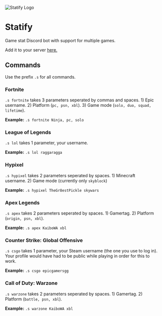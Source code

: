 ![Statify Logo](https://cdn.discordapp.com/avatars/723412441475580065/136cfc457808bcce37601b441650aeea.webp?size=128)
# Statify 
Game stat Discord bot with support for multiple games.

Add it to your server [here.](https://discord.com/oauth2/authorize?client_id=723412441475580065&scope=bot&permissions=265216)

## Commands
Use the prefix `.s` for all commands.

### Fortnite
`.s fortnite` takes 3 parameters seperated by commas and spaces. 1) Epic username. 2) Platform (`pc, psn, xbl`). 3) Game mode (`solo, duo, squad, lifetime`).

**Example:** `.s fortnite Ninja, pc, solo`

### League of Legends
`.s lol` takes 1 parameter, your username.

**Example:** `.s lol raggaragga`

### Hypixel
`.s hypixel` takes 2 parameters seperated by spaces. 1) Minecraft username. 2) Game mode (currently only `skyblock`)

**Example:** `.s hypixel TheGr8estPickle skywars`

### Apex Legends
`.s apex` takes 2 parameters seperated by spaces. 1) Gamertag. 2) Platform (`origin, psn, xbl`).

**Example:** `.s apex KaiboWA xbl`

### Counter Strike: Global Offensive
`.s csgo` takes 1 parameter, your Steam username (the one you use to log in). Your profile would have had to be public while playing in order for this to work.

**Example:** `.s csgo epicgamersgg`

### Call of Duty: Warzone
`.s warzone` takes 2 parameters seperated by spaces. 1) Gamertag. 2) Platform  (`battle, psn, xbl`).

**Example:** `.s warzone KaiboWA xbl`
